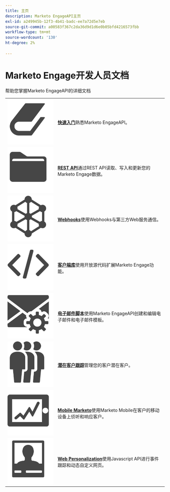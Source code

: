 ```yaml
---
title: 主页
description: Marketo EngageAPI主页
exl-id: a249945b-12f3-4b41-badc-ee7a72d5e7eb
source-git-commit: a00583f367c2da36d9d1d6e0b05bfd4216573fbb
workflow-type: tm+mt
source-wordcount: '130'
ht-degree: 2%

---
```


# Marketo Engage开发人员文档

帮助您掌握Marketo EngageAPI的详细文档

<table>
<tbody>
<tr>
<td><a href="getting-started.md"><img src="assets/Smock_Book_18_N.svg" alt="开始使用"></a></td>
<td><a href="getting-started.md"><strong>快速入门</strong></a>熟悉Marketo EngageAPI。</td>
</tr>
<tr>
<td><a href="https://developer.adobe.com/marketo-apis/"><img src="assets/Smock_AppleFiles_18_N.svg" alt="REST API"></a></td>
<td><a href="https://developer.adobe.com/marketo-apis/"><strong>REST API</strong></a>通过REST API读取、写入和更新您的Marketo Engage数据。</td>
</tr>
<tr>
<td><a href="webhooks/webhooks.md"><img src="assets/Smock_SocialNetwork_18_N.svg" alt="Webhooks"></a></td>
<td><a href="webhooks/webhooks.md"><strong>Webhooks</strong></a>使用Webhooks与第三方Web服务通信。</td>
</tr>
<tr>
<td><a href="https://github.com/Marketo/Community-Supported-Client-Libraries"><img src="assets/Smock_Code_18_N.svg" alt="客户端库"></a></td>
<td><a href="https://github.com/Marketo/Community-Supported-Client-Libraries"><strong>客户端库</strong></a>使用开放源代码扩展Marketo Engage功能。</td>
</tr>
<tr>
<td><a href="email-scripting.md"><img src="assets/Smock_EmailGear_18_N.svg" alt="电子邮件脚本"></a></td>
<td><a href="email-scripting.md"><strong>电子邮件脚本</strong></a>使用Marketo EngageAPI创建和编辑电子邮件和电子邮件模板。</td>
</tr>
<tr>
<td><a href="javascript-api/lead-tracking.md"><img src="assets/Smock_PeopleGroup_18_N.svg" alt="商机跟踪"></a></td>
<td><a href="javascript-api/lead-tracking.md"><strong>潜在客户跟踪</strong></a>管理您的客户潜在客户。</td>
</tr>
<tr>
<td><a href="mobile/mobile.md"><img src="assets/Smock_MobileServices_18_N.svg" alt="移动设备Marketo"></a></td>
<td><a href="mobile/mobile.md"><strong>Mobile Marketo</strong></a>使用Marketo Mobile在客户的移动设备上侦听和响应客户。</td>
</tr>
<tr>
<td><a href="javascript-api/web-personalization.md"><img src="assets/Smock_PersonalizationField_18_N.svg" alt="Web Personalization"></a></td>
<td><a href="javascript-api/web-personalization.md"><strong>Web Personalization</strong></a>使用Javascript API进行事件跟踪和动态自定义网页。</td>
</tr>
</tbody>
</table>
